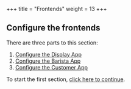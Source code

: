 +++
title = "Frontends"
weight = 13
+++

## Configure the frontends

There are three parts to this section:

1. [Configure the Display App](./3-frontends/1-displayapp.html)
2. [Configure the Barista App](./3-frontends/2-baristaapp.html)
3. [Configure the Customer App](./3-frontends/3-customerapp.html)

To start the first section, [click here to continue](./2-frontends/1-displayapp.html).
